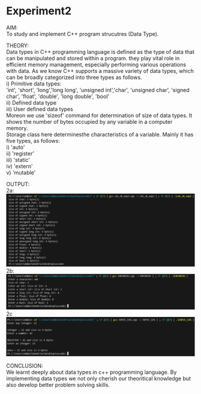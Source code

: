 # Experiment2

AIM: <br>
To study and implement C++ program strucutres (Data Type). <br>

THEORY: <br>
Data types in C++ programming language is defined as the type of data that can be manipulated and stored within a program. they play vital role in efficient memory management, especially performing various operations with data. As we know C++ supports a massive variety of data types, which can be broadly categorized into three types as follows. <br>
i) Primitive data types: <br>
'int', 'short', 'long','long long', 'unsigned int','char', 'unsigned char', 'signed char', 'float', 'double', 'long double', 'bool' <br>
ii) Defined data type <br>
iii) User defined data types <br>
Moreon we use 'sizeof' command for determination of size of data types. It shows the number of bytes occupied by any variable in a computer memory.<br>
Storage class here determinesthe characteristics of a variable. Mainly it has five types, as follows: <br>
i) 'auto' <br>
ii) 'register' <br>
iii) 'static' <br>
iv) 'extern' <br>
v) 'mutable' <br>

OUTPUT: <br>
2a: <br>
![exp2a](https://github.com/sarakanyal03/CDS_Experiment2/blob/main/Screenshot%202024-07-30%20225618.png)
2b: <br>
![exp2B](https://github.com/sarakanyal03/CDS_Experiment2/blob/main/Screenshot%202024-07-31%20004303.png)
2c <br>
![exp2C](https://github.com/sarakanyal03/CDS_Experiment2/blob/main/Screenshot%202024-07-30%20225725.png)

CONCLUSION: <br>
We learnt deeply about data types in c++ programming language. By implementing data types we not only cherish our theoritical knowledge but also develop better problem solving skills.

